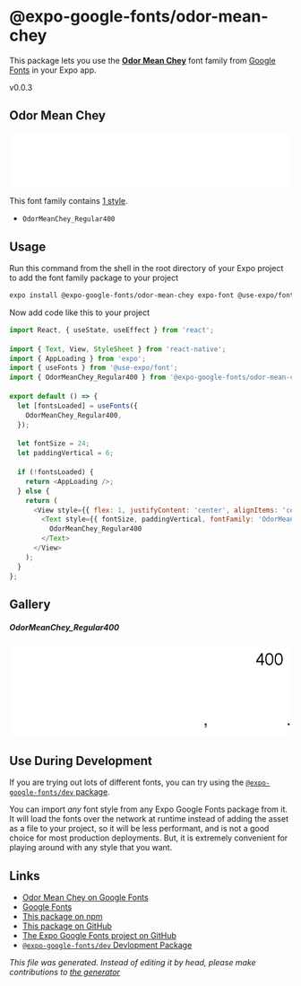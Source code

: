 # @expo-google-fonts/odor-mean-chey

This package lets you use the [**Odor Mean Chey**](https://fonts.google.com/specimen/Odor+Mean+Chey) font family from [Google Fonts](https://fonts.google.com/) in your Expo app.

v0.0.3

## Odor Mean Chey

![Odor Mean Chey](./font-family.png)

This font family contains [1 style](#gallery).

- `OdorMeanChey_Regular400`

## Usage

Run this command from the shell in the root directory of your Expo project to add the font family package to your project
```sh
expo install @expo-google-fonts/odor-mean-chey expo-font @use-expo/font
```

Now add code like this to your project
```js
import React, { useState, useEffect } from 'react';

import { Text, View, StyleSheet } from 'react-native';
import { AppLoading } from 'expo';
import { useFonts } from '@use-expo/font';
import { OdorMeanChey_Regular400 } from '@expo-google-fonts/odor-mean-chey';

export default () => {
  let [fontsLoaded] = useFonts({
    OdorMeanChey_Regular400,
  });

  let fontSize = 24;
  let paddingVertical = 6;

  if (!fontsLoaded) {
    return <AppLoading />;
  } else {
    return (
      <View style={{ flex: 1, justifyContent: 'center', alignItems: 'center' }}>
        <Text style={{ fontSize, paddingVertical, fontFamily: 'OdorMeanChey_Regular400' }}>
          OdorMeanChey_Regular400
        </Text>
      </View>
    );
  }
};

```

## Gallery

##### OdorMeanChey_Regular400
![OdorMeanChey_Regular400](./50cfa9e8e065a77d82613a14408be3f61743af92c0b938b32e0fba703c21f027.ttf.png)


## Use During Development

If you are trying out lots of different fonts, you can try using the [`@expo-google-fonts/dev` package](https://www.npmjs.com/package/@expo-google-fonts/dev).

You can import *any* font style from any Expo Google Fonts package from it. It will load the fonts
over the network at runtime instead of adding the asset as a file to your project, so it will be 
less performant, and is not a good choice for most production deployments. But, it is extremely convenient
for playing around with any style that you want.

## Links

- [Odor Mean Chey on Google Fonts](https://fonts.google.com/specimen/Odor+Mean+Chey)
- [Google Fonts](https://fonts.google.com/)
- [This package on npm](https://www.npmjs.com/package/@expo-google-fonts/odor-mean-chey)
- [This package on GitHub](https://github.com/expo/google-fonts/tree/master/font-packages/odor-mean-chey)
- [The Expo Google Fonts project on GitHub](https://github.com/expo/google-fonts)
- [`@expo-google-fonts/dev` Devlopment Package](https://github.com/expo/google-fonts/tree/master/font-packages/dev)


*This file was generated. Instead of editing it by head, please make contributions to [the generator](https://github.com/expo/google-fonts/tree/master/packages/generator)*
